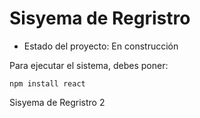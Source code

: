 <h1> Sisyema de Regristro </h1>

- Estado del proyecto: En construcción

Para ejecutar el sistema, debes poner:

```npm install react```

Sisyema de Regristro 2
